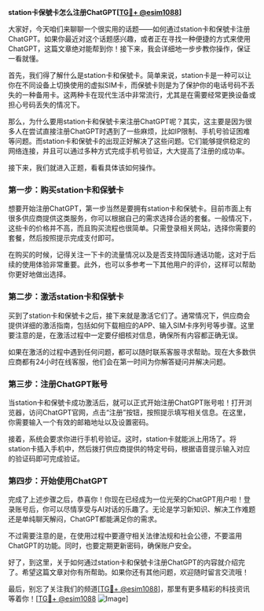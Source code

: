 **station卡保號卡怎么注册ChatGPT[[TG💪+ @esim1088](https://t.me/s/esim1088)]**

大家好，今天咱们来聊聊一个很实用的话题——如何通过station卡和保號卡注册ChatGPT。如果你最近对这个话题感兴趣，或者正在寻找一种便捷的方式来使用ChatGPT，这篇文章绝对能帮到你！接下来，我会详细地一步步教你操作，保证一看就懂。

首先，我们得了解什么是station卡和保號卡。简单来说，station卡是一种可以让你在不同设备上切换使用的虚拟SIM卡，而保號卡则是为了保护你的电话号码不丢失的一种备用卡。这两种卡在现代生活中非常流行，尤其是在需要经常更换设备或担心号码丢失的情况下。

那么，为什么要用station卡和保號卡来注册ChatGPT呢？其实，这主要是因为很多人在尝试直接注册ChatGPT时遇到了一些麻烦，比如IP限制、手机号验证困难等问题。而station卡和保號卡的出现正好解决了这些问题。它们能够提供稳定的网络连接，并且可以通过多种方式完成手机号验证，大大提高了注册的成功率。

接下来，我们就进入正题，看看具体该如何操作。

### 第一步：购买station卡和保號卡

想要开始注册ChatGPT，第一步当然是要拥有station卡和保號卡。目前市面上有很多供应商提供这类服务，你可以根据自己的需求选择合适的套餐。一般情况下，这些卡的价格并不高，而且购买流程也很简单。只需登录相关网站，选择你需要的套餐，然后按照提示完成支付即可。

在购买的时候，记得关注一下卡的流量情况以及是否支持国际通话功能，这对于后续的使用体验非常重要。此外，也可以多参考一下其他用户的评价，这样可以帮助你更好地做出选择。

### 第二步：激活station卡和保號卡

买到了station卡和保號卡之后，接下来就是激活它们了。通常情况下，供应商会提供详细的激活指南，包括如何下载相应的APP、输入SIM卡序列号等步骤。这里要注意的是，在激活过程中一定要仔细核对信息，确保所有内容都正确无误。

如果在激活的过程中遇到任何问题，都可以随时联系客服寻求帮助。现在大多数供应商都有24小时在线客服，他们会在第一时间为你解答疑问并解决问题。

### 第三步：注册ChatGPT账号

当station卡和保號卡成功激活后，就可以正式开始注册ChatGPT账号啦！打开浏览器，访问ChatGPT官网，点击“注册”按钮，按照提示填写相关信息。在这里，你需要输入一个有效的邮箱地址以及设置密码。

接着，系统会要求你进行手机号验证。这时，station卡就能派上用场了。将station卡插入手机中，然后拨打供应商提供的特定号码，根据语音提示输入对应的验证码即可完成验证。

### 第四步：开始使用ChatGPT

完成了上述步骤之后，恭喜你！你现在已经成为一位光荣的ChatGPT用户啦！登录账号后，你可以尽情享受与AI对话的乐趣了。无论是学习新知识、解决工作难题还是单纯聊天解闷，ChatGPT都能满足你的需求。

不过需要注意的是，在使用过程中要遵守相关法律法规和社会公德，不要滥用ChatGPT的功能。同时，也要定期更新密码，确保账户安全。

好了，到这里，关于如何通过station卡和保號卡注册ChatGPT的内容就介绍完了。希望这篇文章对你有所帮助。如果你还有其他问题，欢迎随时留言交流哦！

最后，别忘了关注我们的频道[[TG💪+ @esim1088](https://t.me/s/esim1088)]，那里有更多精彩的科技资讯等着你！[[TG💪+ @esim1088](https://t.me/s/esim1088) ![Image](https://i.postimg.cc/4NQfJmqS/Snipaste-2025-05-13-00-14-12.png)]